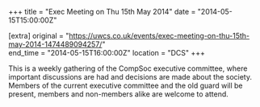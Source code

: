 +++
title = "Exec Meeting on Thu 15th May 2014"
date = "2014-05-15T15:00:00Z"

[extra]
original = "https://uwcs.co.uk/events/exec-meeting-on-thu-15th-may-2014-1474489094257/"    
end_time = "2014-05-15T16:00:00Z"
location = "DCS"
+++

This is a weekly gathering of the CompSoc executive committee, where important discussions are had and decisions are made about the society. Members of the current executive committee and the old guard will be present, members and non-members alike are welcome to attend.

